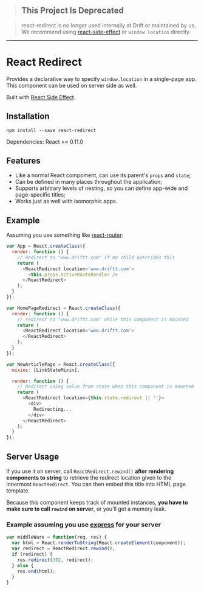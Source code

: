 > ## This Project Is Deprecated

> react-redirect is no longer used internally at Drift or maintained by us. We recommend using [react-side-effect](https://github.com/gaearon/react-side-effect) or `window.location` directly.

----

React Redirect
====================

Provides a declarative way to specify `window.location` in a single-page app.
This component can be used on server side as well.

Built with [React Side Effect](https://github.com/gaearon/react-side-effect).

## Installation

```
npm install --save react-redirect
```

Dependencies: React >= 0.11.0

## Features

* Like a normal React compoment, can use its parent's `props` and `state`;
* Can be defined in many places throughout the application;
* Supports arbitrary levels of nesting, so you can define app-wide and page-specific titles;
* Works just as well with isomorphic apps.

## Example

Assuming you use something like [react-router](https://github.com/rackt/react-router):

```javascript
var App = React.createClass({
  render: function () {
    // Redirect to "www.driftt.com" if no child overrides this
    return (
      <ReactRedirect location='www.driftt.com'>
        <this.props.activeRouteHandler />
      </ReactRedirect>
    );
  }
});

var HomePageRedirect = React.createClass({
  render: function () {
    // redirect to "www.driftt.com" while this component is mounted
    return (
      <ReactRedirect location='www.driftt.com'>
      </ReactRedirect>
    );
  }
});

var NewArticlePage = React.createClass({
  mixins: [LinkStateMixin],

  render: function () {
    // Redirect using value from state when this component is mounted
    return (
      <ReactRedirect location={this.state.redirect || ''}>
        <div>
          Redirecting...
        </div>
      </ReactRedirect>
    );
  }
});
```

## Server Usage

If you use it on server, call `ReactRedirect.rewind()` **after rendering components to string** to retrieve the redirect location given to the innermost `ReactRedirect`. You can then embed this title into HTML page template.

Because this component keeps track of mounted instances, **you have to make sure to call `rewind` on server**, or you'll get a memory leak.

### Example assuming you use [express](https://github.com/strongloop/express) for your server
```javascript
var middleWare = function(req, res) {
  var html = React.renderToString(React.createElement(component));
  var redirect = ReactRedirect.rewind();
  if (redirect) {
    res.redirect(302, redirect);
  } else {
    res.end(html);
  }
}
```
